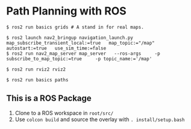 # Path Planning with ROS

```
$ ros2 run basics grids # A stand in for real maps.

$ ros2 launch nav2_bringup navigation_launch.py   map_subscribe_transient_local:=true   map_topic:="/map"   autostart:=true   use_sim_time:=false
$ ros2 run nav2_map_server map_server   --ros-args     -p subscribe_to_map_topic:=true     -p topic_name:='/map'

$ ros2 run rviz2 rviz2

$ ros2 run basics paths
```

## This is a ROS Package
1. Clone to a ROS workspace in `root/src/`
2. Use `colcon build` and source the overlay with `. install/setup.bash`

